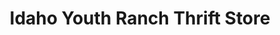 ---
title: "Idaho Youth Ranch Thrift Store"
url: /nampa/idaho-youth-ranch-thrift-store/
shop: charity
---